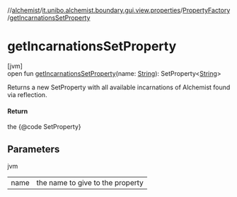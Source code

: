 //[alchemist](../../../index.md)/[it.unibo.alchemist.boundary.gui.view.properties](../index.md)/[PropertyFactory](index.md)/[getIncarnationsSetProperty](get-incarnations-set-property.md)

# getIncarnationsSetProperty

[jvm]\
open fun [getIncarnationsSetProperty](get-incarnations-set-property.md)(name: [String](https://docs.oracle.com/javase/8/docs/api/java/lang/String.html)): SetProperty<[String](https://docs.oracle.com/javase/8/docs/api/java/lang/String.html)>

Returns a new SetProperty with all available incarnations of Alchemist found via reflection.

#### Return

the {@code SetProperty}

## Parameters

jvm

| | |
|---|---|
| name | the name to give to the property |
